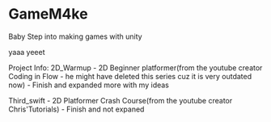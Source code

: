 # GameM4ke
Baby Step into making games with unity

yaaa yeeet

Project Info:
2D_Warmup - 2D Beginner platformer(from the youtube creator Coding in Flow - he might have deleted this series cuz it is very outdated now) - Finish and expanded more with my ideas

Third_swift - 2D Platformer Crash Course(from the youtube creator Chris'Tutorials) - Finish and not expaned
